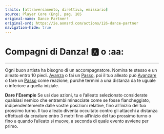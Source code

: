 ```yaml
---
traits: [attraversamento, direttiva, emissario]
source: Player Core (Eng), pag. 105
original-name: Dance Partner!
original-srd: https://2e.aonsrd.com/actions/126-dance-partner
navigation-hide: true
---
```


# Compagni di Danza! :a: o :aa:

---

Ogni buon artista ha bisogno di un accompagnatore. Nomina te stesso e un alleato
entro 10 piedi. [Avanza](/azioni/avanzare) o fai un [Passo](/azioni/passo), poi
il tuo alleato può [Avanzare](/azioni/avanzare) o fare un [Passo](/azioni/passo)
come reazione, purché termini a una distanza da te uguale o inferiore a quella
iniziale.

**Dare l'Esempio** Se usi due azioni, tu e l’alleato selezionato considerate
qualsiasi nemico che entrambi minacciate come se fosse fiancheggiato,
indipendentemente dalle vostre posizioni relative, fino all’inizio del tuo
prossimo turno. Il tuo alleato diventa occultato contro gli attacchi a distanza
effettuati da creature entro 3 metri fino all’inizio del tuo prossimo turno o
fino a quando l’alleato si muove, a seconda di quale evento avviene per primo.
